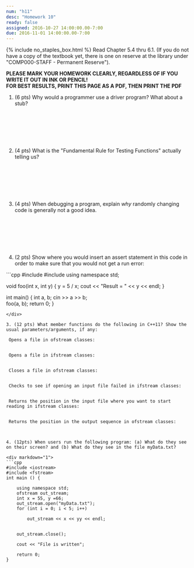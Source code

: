 ```yaml
---
num: "h11"
desc: "Homework 10"
ready: false
assigned: 2016-10-27 14:00:00.00-7:00
due: 2016-11-01 14:00:00.00-7:00
---
```

{% include no_staples_box.html %}
Read Chapter 5.4 thru 6.1. (If you do not have a copy of the textbook yet, there is one on reserve at the library under "COMP000-STAFF - Permanent Reserve"). 

<b>PLEASE MARK YOUR HOMEWORK CLEARLY, REGARDLESS OF IF YOU WRITE IT OUT IN INK OR PENCIL!<br/>
FOR BEST RESULTS, PRINT THIS PAGE AS A PDF, THEN PRINT THE PDF</b>

1. (6 pts) Why would a programmer use a driver program? What about a stub?
	<div style="margin-bottom:8em"></div>

2. (4 pts) What is the "Fundamental Rule for Testing Functions" actually telling us?
	<div style="margin-bottom:8em"></div>

3. (4 pts) When debugging a program, explain <i>why</i> randomly changing code is generally not a good idea.
	<div style="margin-bottom:8em"></div>

4. (2 pts) Show where you would insert an assert statement in this code in order to make sure that you would not get a run error:

<div markdown="1">
```cpp
#include <iostream>
#include <cassert>
using namespace std;

void foo(int x, int y) {
  y = 5 / x;
  cout << "Result = " << y << endl;
}

int main() {
  int a, b;
  cin >> a >> b;  
  foo(a, b);
  return 0;
}
```
</div>

3. (12 pts) What member functions do the following in C++11? Show the usual parameters/arguments, if any:

 Opens a file in ofstream classes:
 

 Opens a file in ifstream classes:


 Closes a file in ofstream classes:


 Checks to see if opening an input file failed in ifstream classes:


 Returns the position in the input file where you want to start reading in ifstream classes:


 Returns the position in the output sequence in ofstream classes:



4. (12pts) When users run the following program: (a) What do they see on their screen? and (b) What do they see in the file myData.txt?

<div markdown="1">
```cpp
#include <iostream>
#include <fstream>
int main () {
	
	using namespace std;
	ofstream out_stream;
	int x = 55, y =66;
	out_stream.open("myData.txt");
	for (int i = 0; i < 5; i++)

		out_stream << x << yy << endl;
	
	
	out_stream.close();

	cout << "File is written";
	
	return 0;
}
```
</div>
